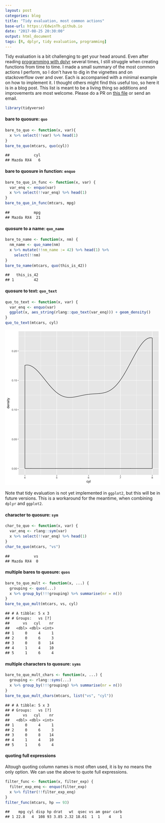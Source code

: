 ```yaml
---
layout: post
categories: blog
title: "Tidy evaluation, most common actions"
base-url: https://EdwinTh.github.io
date: "2017-08-25 20:30:00"
output: html_document
tags: [R, dplyr, tidy evaluation, programming]
---
```


Tidy evaluation is a bit challenging to get your head around. Even after reading [programming with dplyr](https://cran.r-project.org/web/packages/dplyr/vignettes/programming.html) several times, I still struggle when creating functions from time to time. I made a small summary of the most common actions I perform, so I don't have to dig in the vignettes and on stackoverflow over and over. Each is accompanied with a minimal example on how to implement it. I thought others might find this useful too, so here it is in a blog post. This list is meant to be a living thing so additions and improvements are most welcome. Please do a PR on [this file](https://github.com/EdwinTh/EdwinTh.github.io/tree/master/_source/2017-08-24-dplyr-recipes.Rmd) or send an email.


```r
library(tidyverse)
```
#### bare to quosure: `quo`

```r
bare_to_quo <- function(x, var){
  x %>% select(!!var) %>% head(1)
}
bare_to_quo(mtcars, quo(cyl))
```

```
##           cyl
## Mazda RX4   6
```

#### bare to quosure in function: `enquo`

```r
bare_to_quo_in_func <- function(x, var) {
  var_enq <- enquo(var)
  x %>% select(!!var_enq) %>% head(1)
}
bare_to_quo_in_func(mtcars, mpg)
```

```
##           mpg
## Mazda RX4  21
```

#### quosure to a name: `quo_name`

```r
bare_to_name <- function(x, nm) {
  nm_name <- quo_name(nm)
  x %>% mutate(!!nm_name := 42) %>% head(1) %>% 
    select(!!nm)
}
bare_to_name(mtcars, quo(this_is_42))
```

```
##   this_is_42
## 1         42
```

#### quosure to text: `quo_text`

```r
quo_to_text <- function(x, var) {
  var_enq <- enquo(var)
  ggplot(x, aes_string(rlang::quo_text(var_enq))) + geom_density()
}
quo_to_text(mtcars, cyl)
```

![plot of chunk unnamed-chunk-5](/figure/source/2017-08-24-dplyr-recipes/unnamed-chunk-5-1.png)

Note that tidy evaluation is not yet implemented in `ggplot2`, but this will be in future versions. This is a workaround for the meantime, when combining `dplyr` and `ggplot2`.

#### character to quosure: `sym`


```r
char_to_quo <- function(x, var) {
  var_enq <- rlang::sym(var)
  x %>% select(!!var_enq) %>% head(1)
}
char_to_quo(mtcars, "vs")
```

```
##           vs
## Mazda RX4  0
```

#### multiple bares to quosure: `quos`

```r
bare_to_quo_mult <- function(x, ...) {
  grouping <- quos(...)
  x %>% group_by(!!!grouping) %>% summarise(nr = n())
}
bare_to_quo_mult(mtcars, vs, cyl)
```

```
## # A tibble: 5 x 3
## # Groups:   vs [?]
##      vs   cyl    nr
##   <dbl> <dbl> <int>
## 1     0     4     1
## 2     0     6     3
## 3     0     8    14
## 4     1     4    10
## 5     1     6     4
```

#### multiple characters to quosure: `syms`

```r
bare_to_quo_mult_chars <- function(x, ...) {
  grouping <- rlang::syms(...)
  x %>% group_by(!!!grouping) %>% summarise(nr = n())
}
bare_to_quo_mult_chars(mtcars, list("vs", "cyl"))
```

```
## # A tibble: 5 x 3
## # Groups:   vs [?]
##      vs   cyl    nr
##   <dbl> <dbl> <int>
## 1     0     4     1
## 2     0     6     3
## 3     0     8    14
## 4     1     4    10
## 5     1     6     4
```
#### quoting full expressions

Altough quoting column names is most often used, it is by no means the only option. We can use the above to quote full expressions.


```r
filter_func <- function(x, filter_exp) {
  filter_exp_enq <- enquo(filter_exp)
  x %>% filter(!!filter_exp_enq)
}
filter_func(mtcars, hp == 93)
```

```
##    mpg cyl disp hp drat   wt  qsec vs am gear carb
## 1 22.8   4  108 93 3.85 2.32 18.61  1  1    4    1
```

